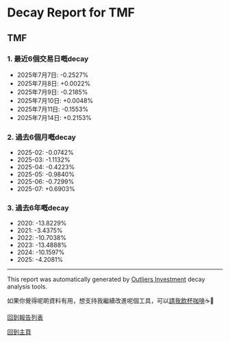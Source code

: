 # Decay Report for TMF

## TMF

### 1. 最近6個交易日嘅decay

- 2025年7月7日: -0.2527%
- 2025年7月8日: +0.0022%
- 2025年7月9日: -0.2185%
- 2025年7月10日: +0.0048%
- 2025年7月11日: -0.1553%
- 2025年7月14日: +0.2153%

### 2. 過去6個月嘅decay

- 2025-02: -0.0742%
- 2025-03: -1.1132%
- 2025-04: -0.4223%
- 2025-05: -0.9840%
- 2025-06: -0.7299%
- 2025-07: +0.6903%

### 3. 過去6年嘅decay

- 2020: -13.8229%
- 2021: -3.4375%
- 2022: -10.7038%
- 2023: -13.4888%
- 2024: -10.1597%
- 2025: -4.2081%

------------------------------
This report was automatically generated by [Outliers Investment](https://outliersecon.github.io/Outliers-Investment/) decay analysis tools.

如果你覺得呢啲資料有用，想支持我繼續改進呢個工具，可以[請我飲杯咖啡](https://buymeacoffee.com/outliersecon)☕🙏

[回到報告列表](https://outliersecon.github.io/Outliers-Investment/reports/reports_public)

[回到主頁](https://outliersecon.github.io/Outliers-Investment/)